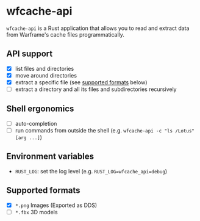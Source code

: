 # wfcache-api

`wfcache-api` is a Rust application that allows you to read and extract data 
from Warframe's cache files programmatically.

## API support

- [x] list files and directories
- [x] move around directories
- [x] extract a specific file (see [supported formats](#supported-formats) below)
- [ ] extract a directory and all its files and subdirectories recursively

## Shell ergonomics

- [ ] auto-completion
- [ ] run commands from outside the shell (e.g. `wfcache-api -c "ls /Lotus" [arg ...]`)

## Environment variables

- `RUST_LOG`: set the log level (e.g. `RUST_LOG=wfcache_api=debug`)

## Supported formats

- [x] `*.png` Images (Exported as DDS)
- [ ] `*.fbx` 3D models

